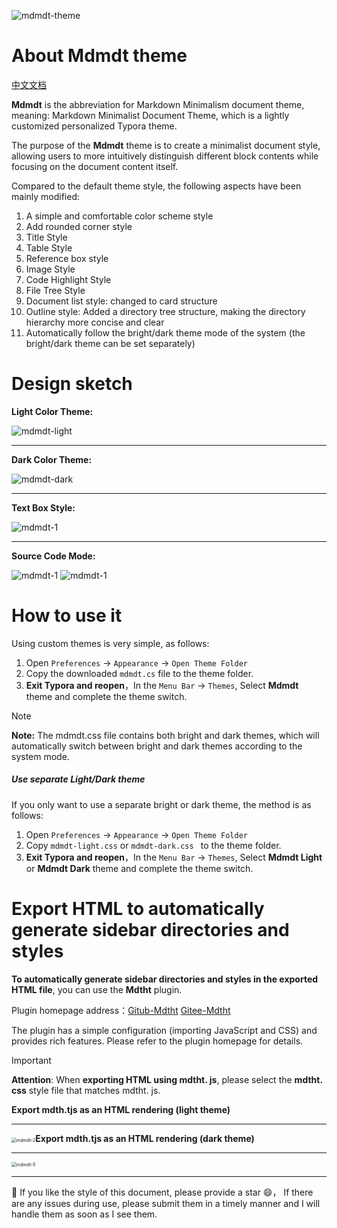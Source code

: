![mdmdt-theme](./img/mdmdt-cover.png)
# About Mdmdt theme

[中文文档](./readme.zh.md)

**Mdmdt** is the abbreviation for Markdown Minimalism document theme, meaning: Markdown Minimalist Document Theme, which is a lightly customized personalized Typora theme.

The purpose of the **Mdmdt** theme is to create a minimalist document style, allowing users to more intuitively distinguish different block contents while focusing on the document content itself.

Compared to the default theme style, the following aspects have been mainly modified:
1. A simple and comfortable color scheme style
2. Add rounded corner style
3. Title Style
4. Table Style
5. Reference box style
6. Image Style
7. Code Highlight Style
8. File Tree Style
9. Document list style: changed to card structure
10. Outline style: Added a directory tree structure, making the directory hierarchy more concise and clear
11. Automatically follow the bright/dark theme mode of the system (the bright/dark theme can be set separately)

# Design sketch

**Light Color Theme:**

![mdmdt-light](./img/mdmdt-light.png)

---

**Dark Color Theme:**

![mdmdt-dark](./img/mdmdt-dark.png)

---

**Text Box Style:**

![mdmdt-1](./img/mdmdt-1.png)

---

**Source Code Mode:**

![mdmdt-1](./img/mdmdt-3.png)
![mdmdt-1](./img/mdmdt-4.png)

# How to use it

Using custom themes is very simple, as follows:

1. Open `Preferences` -> `Appearance` -> `Open Theme Folder`
2. Copy the downloaded `mdmdt.cs`  file to the theme folder.
3. **Exit Typora and reopen**，In the `Menu Bar` -> `Themes`, Select **Mdmdt** theme and complete the theme switch.

> [!NOTE]
> **Note:** The mdmdt.css file contains both bright and dark themes, which will automatically switch between bright and dark themes according to the system mode.

##### Use separate Light/Dark theme

If you only want to use a separate bright or dark theme, the method is as follows:
1. Open `Preferences` -> `Appearance` -> `Open Theme Folder`
2. Copy `mdmdt-light.css` or `mdmdt-dark.css ` to the theme folder.
3. **Exit Typora and reopen**，In the `Menu Bar` -> `Themes`, Select **Mdmdt Light** or **Mdmdt Dark** theme and complete the theme switch.

# Export HTML to automatically generate sidebar directories and styles

**To automatically generate sidebar directories and styles in the exported HTML file**, you can use the **Mdtht** plugin.

Plugin homepage address：[Gitub-Mdtht](https://github.com/cayxc/Mdtht)   [Gitee-Mdtht](https://gitee.com/cayxc/mdtht)

The plugin has a simple configuration (importing JavaScript and CSS) and provides rich features. Please refer to the plugin homepage for details.
> [!IMPORTANT]
>
> **Attention**: When **exporting HTML using  mdtht. js**, please select the **mdtht. css** style file that matches mdtht. js.

**Export mdth.tjs as an HTML rendering (light theme)**

---

<img src="./img/mdmdt-2.png" alt="mdmdt-2" style="zoom:50%;" />**Export mdth.tjs as an HTML rendering (dark theme)**

---

<img src="./img/mdmdt-5.png" alt="mdmdt-5" style="zoom:50%;" />

---

🐳 If you like the style of this document, please provide a star 😄， If there are any issues during use, please submit them in a timely manner and I will handle them as soon as I see them.

